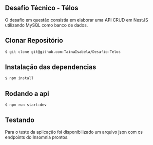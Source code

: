
## Desafio Técnico - Télos

O desafio em questão consistia em elaborar uma API CRUD em NestJS utilizando MySQL como banco de dados.

## Clonar Repositório

```bash
$ git clone git@github.com:TainaIsabela/Desafio-Telos
```

## Instalação das dependencias

```bash
$ npm install
```

## Rodando a api

```bash
$ npm run start:dev
```

## Testando

Para o teste da aplicação foi disponibilizado um arquivo json com os endpoints do Insomnia prontos.